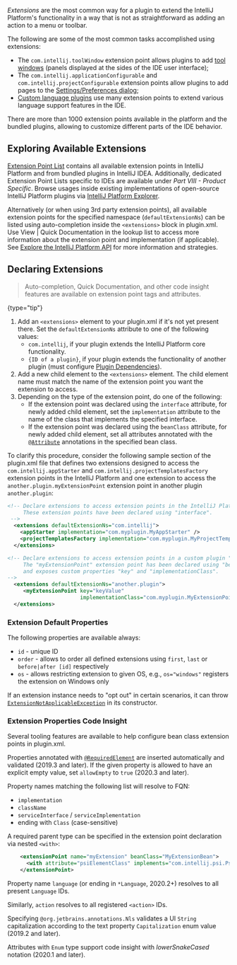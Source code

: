 [//]: # (title: Plugin Extensions)

<!-- Copyright 2000-2021 JetBrains s.r.o. and other contributors. Use of this source code is governed by the Apache 2.0 license that can be found in the LICENSE file. -->

_Extensions_ are the most common way for a plugin to extend the IntelliJ Platform's functionality in a way that is not as straightforward as adding an action to a menu or toolbar.

The following are some of the most common tasks accomplished using extensions:

  * The `com.intellij.toolWindow` extension point allows plugins to add [tool windows](tool_windows.md)
  (panels displayed at the sides of the IDE user interface);
  * The `com.intellij.applicationConfigurable` and `com.intellij.projectConfigurable` extension points allow plugins to add pages to the
    [Settings/Preferences dialog](settings.md);
  * [Custom language plugins](custom_language_support.md) use many extension points
    to extend various language support features in the IDE.

There are more than 1000 extension points available in the platform and the bundled plugins, allowing to customize different parts of the IDE behavior.

## Exploring Available Extensions

[Extension Point List](extension_point_list.md) contains all available extension points in IntelliJ Platform and from bundled plugins in IntelliJ IDEA.
Additionally, dedicated Extension Point Lists specific to IDEs are available under _Part VIII - Product Specific_. 
Browse usages inside existing implementations of open-source IntelliJ Platform plugins via [IntelliJ Platform Explorer](https://jb.gg/ipe).

Alternatively (or when using 3rd party extension points), all available extension points for the specified namespace (`defaultExtensionNs`) can be listed using auto-completion inside the `<extensions>` block in <path>plugin.xml</path>.
Use <menupath>View | Quick Documentation</menupath> in the lookup list to access more information about the extension point and implementation (if applicable).
See [Explore the IntelliJ Platform API](explore_api.md) for more information and strategies.                

## Declaring Extensions

 >  Auto-completion, Quick Documentation, and other code insight features are available on extension point tags and attributes.
 >
 {type="tip"}

1. Add an `<extensions>` element to your <path>plugin.xml</path> if it's not yet present there.
   Set the `defaultExtensionNs` attribute to one of the following values:
    * `com.intellij`, if your plugin extends the IntelliJ Platform core functionality.
    * `{ID of a plugin}`, if your plugin extends the functionality of another plugin (must configure [Plugin Dependencies](plugin_dependencies.md)).
2. Add a new child element to the `<extensions>` element.
   The child element name must match the name of the extension point you want the extension to access.
3. Depending on the type of the extension point, do one of the following:
    * If the extension point was declared using the `interface` attribute, for newly added child element, set the `implementation` attribute to the name of the class that implements the specified interface.
    * If the extension point was declared using the `beanClass` attribute, for newly added child element, set all attributes annotated with the [`@Attribute`](upsource:///platform/util/src/com/intellij/util/xmlb/annotations/Attribute.java) annotations in the specified bean class.

To clarify this procedure, consider the following sample section of the <path>plugin.xml</path> file that defines two extensions designed to access the `com.intellij.appStarter` and `com.intellij.projectTemplatesFactory` extension points in the IntelliJ Platform and one extension to access the `another.plugin.myExtensionPoint` extension point in another plugin `another.plugin`:

```xml
<!-- Declare extensions to access extension points in the IntelliJ Platform.
     These extension points have been declared using "interface".
 -->
  <extensions defaultExtensionNs="com.intellij">
    <appStarter implementation="com.myplugin.MyAppStarter" />
    <projectTemplatesFactory implementation="com.myplugin.MyProjectTemplatesFactory" />
  </extensions>

<!-- Declare extensions to access extension points in a custom plugin "another.plugin"
     The "myExtensionPoint" extension point has been declared using "beanClass"
     and exposes custom properties "key" and "implementationClass".
-->
  <extensions defaultExtensionNs="another.plugin">
     <myExtensionPoint key="keyValue"
                       implementationClass="com.myplugin.MyExtensionPointImpl" />
  </extensions>
```

### Extension Default Properties
The following properties are available always:

- `id` - unique ID
- `order` - allows to order all defined extensions using `first`, `last` or `before|after [id]` respectively
- `os` - allows restricting extension to given OS, e.g., `os="windows"` registers the extension on Windows only
                     
If an extension instance needs to "opt out" in certain scenarios, it can throw [`ExtensionNotApplicableException`](upsource:///platform/extensions/src/com/intellij/openapi/extensions/ExtensionNotApplicableException.java) in its constructor.

### Extension Properties Code Insight
Several tooling features are available to help configure bean class extension points in <path>plugin.xml</path>.

Properties annotated with [`@RequiredElement`](upsource:///platform/extensions/src/com/intellij/openapi/extensions/RequiredElement.java) are inserted automatically and validated (2019.3 and later).
If the given property is allowed to have an explicit empty value, set `allowEmpty` to `true` (2020.3 and later).

Property names matching the following list will resolve to FQN:
- `implementation`
- `className`
- `serviceInterface` / `serviceImplementation`
- ending with `Class` (case-sensitive)

A required parent type can be specified in the extension point declaration via nested `<with>`:

```xml
    <extensionPoint name="myExtension" beanClass="MyExtensionBean">
      <with attribute="psiElementClass" implements="com.intellij.psi.PsiElement"/>
    </extensionPoint>
```

Property name `language` (or ending in `*Language`, 2020.2+) resolves to all present `Language` IDs.

Similarly, `action` resolves to all registered `<action>` IDs.

Specifying `@org.jetbrains.annotations.Nls` validates a UI `String` capitalization according to the text property `Capitalization` enum value (2019.2 and later).

Attributes with `Enum` type support code insight with _lowerSnakeCased_ notation (2020.1 and later).

